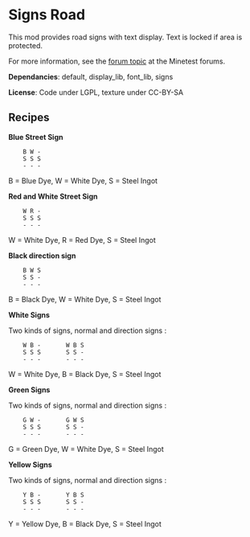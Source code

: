 # Signs Road

This mod provides road signs with text display. Text is locked if area is protected.

For more information, see the [forum topic](https://forum.minetest.net/viewtopic.php?f=11&t=13563) at the Minetest forums.

**Dependancies**: default, display\_lib, font\_lib, signs

**License**: Code under LGPL, texture under CC-BY-SA

## Recipes

**Blue Street Sign**

		B W -
		S S S
		- - -

B = Blue Dye, W = White Dye, S = Steel Ingot

**Red and White Street Sign**

		W R -
		S S S
		- - -

W = White Dye, R = Red Dye, S = Steel Ingot

**Black direction sign**

		B W S
		S S -
		- - -

B = Black Dye, W = White Dye, S = Steel Ingot

**White Signs**

Two kinds of signs, normal and direction signs :

		W B -		W B S
		S S S		S S - 
		- - -		- - -

W = White Dye, B = Black Dye, S = Steel Ingot

**Green Signs**

Two kinds of signs, normal and direction signs :

		G W -		G W S
		S S S		S S -
		- - -		- - -

G = Green Dye, W = White Dye, S = Steel Ingot

**Yellow Signs**

Two kinds of signs, normal and direction signs :

		Y B -		Y B S
		S S S		S S -
		- - -		- - -

Y = Yellow Dye, B = Black Dye, S = Steel Ingot

